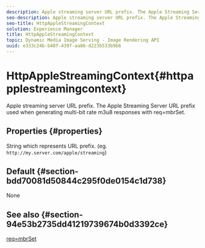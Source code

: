 ```yaml
---
description: Apple streaming server URL prefix. The Apple Streaming Server URL prefix used when generating multi-bit rate m3u8 responses with req=mbrSet.
seo-description: Apple streaming server URL prefix. The Apple Streaming Server URL prefix used when generating multi-bit rate m3u8 responses with req=mbrSet.
seo-title: HttpAppleStreamingContext
solution: Experience Manager
title: HttpAppleStreamingContext
topic: Dynamic Media Image Serving - Image Rendering API
uuid: e333c24b-b48f-439f-aa86-d223b533b9b6
---
```


# HttpAppleStreamingContext{#httpapplestreamingcontext}

Apple streaming server URL prefix. The Apple Streaming Server URL prefix used when generating multi-bit rate m3u8 responses with req=mbrSet.

## Properties {#properties}

String which represents URL prefix. (eg. `http://my.server.com/apple/streaming`)

## Default {#section-bdd70081d50844c295f0de0154c1d738}

None

## See also {#section-94e53b2735dd41219739674b0d3392ce}

[req=mbrSet](../../../../../is-api/http-ref/image-serving-api-ref/c-http-protocol-reference/c-command-reference/r-req/r-mbrset.md#reference-603d75babde74508a878c27bd4cced73) 
